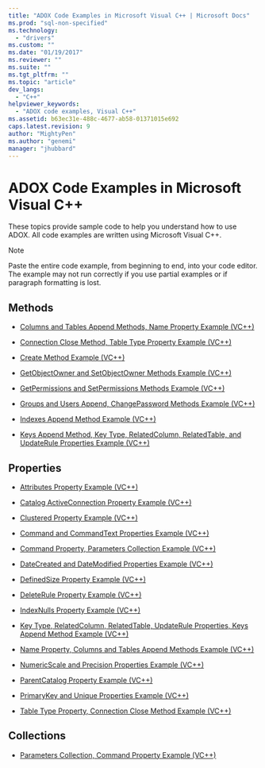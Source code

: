 ```yaml
---
title: "ADOX Code Examples in Microsoft Visual C++ | Microsoft Docs"
ms.prod: "sql-non-specified"
ms.technology:
  - "drivers"
ms.custom: ""
ms.date: "01/19/2017"
ms.reviewer: ""
ms.suite: ""
ms.tgt_pltfrm: ""
ms.topic: "article"
dev_langs: 
  - "C++"
helpviewer_keywords: 
  - "ADOX code examples, Visual C++"
ms.assetid: b63ec31e-488c-4677-ab58-01371015e692
caps.latest.revision: 9
author: "MightyPen"
ms.author: "genemi"
manager: "jhubbard"
---
```

# ADOX Code Examples in Microsoft Visual C++
These topics provide sample code to help you understand how to use ADOX. All code examples are written using Microsoft Visual C++.  
  
> [!NOTE]
>  Paste the entire code example, from beginning to end, into your code editor. The example may not run correctly if you use partial examples or if paragraph formatting is lost.  
  
## Methods  
  
-   [Columns and Tables Append Methods, Name Property Example (VC++)](../../../ado/reference/adox-api/columns-and-tables-append-methods-name-property-example-vc.md)  
  
-   [Connection Close Method, Table Type Property Example (VC++)](../../../ado/reference/adox-api/connection-close-method-table-type-property-example-vc.md)  
  
-   [Create Method Example (VC++)](../../../ado/reference/adox-api/create-method-example-vc.md)  
  
-   [GetObjectOwner and SetObjectOwner Methods Example (VC++)](../../../ado/reference/adox-api/getobjectowner-and-setobjectowner-methods-example-vc.md)  
  
-   [GetPermissions and SetPermissions Methods Example (VC++)](../../../ado/reference/adox-api/getpermissions-and-setpermissions-methods-example-vc.md)  
  
-   [Groups and Users Append, ChangePassword Methods Example (VC++)](../../../ado/reference/adox-api/groups-and-users-append-changepassword-methods-example-vc.md)  
  
-   [Indexes Append Method Example (VC++)](../../../ado/reference/adox-api/indexes-append-method-example-vc.md)  
  
-   [Keys Append Method, Key Type, RelatedColumn, RelatedTable, and UpdateRule Properties Example (VC++)](../../../ado/reference/adox-api/keys-append-method-key-type-relatedcolumn-relatedtable-example-vc.md)  
  
## Properties  
  
-   [Attributes Property Example (VC++)](../../../ado/reference/adox-api/attributes-property-example-vc.md)  
  
-   [Catalog ActiveConnection Property Example (VC++)](../../../ado/reference/adox-api/catalog-activeconnection-property-example-vc.md)  
  
-   [Clustered Property Example (VC++)](../../../ado/reference/adox-api/clustered-property-example-vc.md)  
  
-   [Command and CommandText Properties Example (VC++)](../../../ado/reference/adox-api/command-and-commandtext-properties-example-vc.md)  
  
-   [Command Property, Parameters Collection Example (VC++)](../../../ado/reference/adox-api/parameters-collection-command-property-example-vc.md)  
  
-   [DateCreated and DateModified Properties Example (VC++)](../../../ado/reference/adox-api/datecreated-and-datemodified-properties-example-vc.md)  
  
-   [DefinedSize Property Example (VC++)](../../../ado/reference/adox-api/definedsize-property-example-vc.md)  
  
-   [DeleteRule Property Example (VC++)](../../../ado/reference/adox-api/deleterule-property-example-vc.md)  
  
-   [IndexNulls Property Example (VC++)](../../../ado/reference/adox-api/indexnulls-property-example-vc.md)  
  
-   [Key Type, RelatedColumn, RelatedTable, UpdateRule Properties, Keys Append Method Example (VC++)](../../../ado/reference/adox-api/keys-append-method-key-type-relatedcolumn-relatedtable-example-vc.md)  
  
-   [Name Property, Columns and Tables Append Methods Example (VC++)](../../../ado/reference/adox-api/columns-and-tables-append-methods-name-property-example-vc.md)  
  
-   [NumericScale and Precision Properties Example (VC++)](../../../ado/reference/adox-api/numericscale-and-precision-properties-of-the-column-object-example-vc.md)  
  
-   [ParentCatalog Property Example (VC++)](../../../ado/reference/adox-api/parentcatalog-property-example-vc.md)  
  
-   [PrimaryKey and Unique Properties Example (VC++)](../../../ado/reference/adox-api/primarykey-and-unique-properties-example-vc.md)  
  
-   [Table Type Property, Connection Close Method Example (VC++)](../../../ado/reference/adox-api/connection-close-method-table-type-property-example-vc.md)  
  
## Collections  
  
-   [Parameters Collection, Command Property Example (VC++)](../../../ado/reference/adox-api/parameters-collection-command-property-example-vc.md)